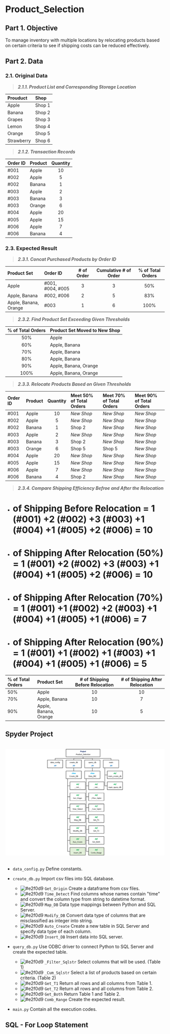 # Product_Selection
## Part 1. Objective

To manage inventory with multiple locations by relocating products based on certain criteria to see if shipping costs can be reduced effectively.

## Part 2. Data
### 2.1. Original Data
> ***2.1.1. Product List and Corresponding Storage Location***

| Prouduct    | Shop       |
| :---        | :---       |
| Apple       | Shop 1     |
| Banana      | Shop 2     |
| Grapes      | Shop 3     |
| Lemon       | Shop 4     |
| Orange      | Shop 5     |
| Strawberry  | Shop 6     |

> ***2.1.2. Transaction Records***

| Order ID | Product  | Quantity | 
| :---     | :---     | :---:    | 
| #001     | Apple    | 10       | 
| #002     | Apple    | 5        |
| #002     | Banana   | 1        | 
| #003     | Apple    | 2        |
| #003     | Banana   | 3        |
| #003     | Orange   | 6        | 
| #004     | Apple    | 20       | 
| #005     | Apple    | 15       |
| #006     | Apple    | 7        | 
| #006     | Banana   | 4        | 

### 2.3. Expected Result
> ***2.3.1. Concat Purchased Products by Order ID***

| Product Set           | Order ID          | # of Order | Cumulative # of Order | % of Total Orders |
| :---                  | :---              | :---:      | :---:                 | :---:             |
| Apple                 | #001, #004, #005  | 3          | 3                     | 50%               |
| Apple, Banana         | #002, #006        | 2          | 5                     | 83%               | 
| Apple, Banana, Orange | #003              | 1          | 6                     | 100%              |

> ***2.3.2. Find Product Set Exceeding Given Thresholds***

| % of Total Orders | Product Set Moved to New Shop |
| :---:             | :---                          |
| 50%               | Apple                         |
| 60%               | Apple, Banana                 |
| 70%               | Apple, Banana                 |
| 80%               | Apple, Banana                 |
| 90%               | Apple, Banana, Orange         |
| 100%              | Apple, Banana, Orange         |

> ***2.3.3. Relocate Products Based on Given Thresholds***

| Order ID | Product  | Quantity | Meet 50% of Total Orders | Meet 70% of Total Orders | Meet 90% of Total Orders |
| :---     | :---     | :---:    | :---                     | :---                     | :---                     |
| #001     | Apple    | 10       | *New Shop*               | *New Shop*               | *New Shop*               |     
| #002     | Apple    | 5        | *New Shop*               | *New Shop*               | *New Shop*               |
| #002     | Banana   | 1        | Shop 2                   | *New Shop*               | *New Shop*               |
| #003     | Apple    | 2        | *New Shop*               | *New Shop*               | *New Shop*               |
| #003     | Banana   | 3        | Shop 2                   | *New Shop*               | *New Shop*               |
| #003     | Orange   | 6        | Shop 5                   | Shop 5                   | *New Shop*               |
| #004     | Apple    | 20       | *New Shop*               | *New Shop*               | *New Shop*               |
| #005     | Apple    | 15       | *New Shop*               | *New Shop*               | *New Shop*               |
| #006     | Apple    | 7        | *New Shop*               | *New Shop*               | *New Shop*               |
| #006     | Banana   | 4        | Shop 2                   | *New Shop*               | *New Shop*               |

> ***2.3.4. Compare Shipping Efficiency Befroe and After the Relocation***
* # of Shipping Before Relocation = 1 (#001) +2 (#002) +3 (#003) +1 (#004) +1 (#005) +2 (#006) = 10
* # of Shipping After Relocation (50%) = 1 (#001) +2 (#002) +3 (#003) +1 (#004) +1 (#005) +2 (#006) = 10
* # of Shipping After Relocation (70%) = 1 (#001) +1 (#002) +2 (#003) +1 (#004) +1 (#005) +1 (#006) = 7 
* # of Shipping After Relocation (90%) = 1 (#001) +1 (#002) +1 (#003) +1 (#004) +1 (#005) +1 (#006) = 5

| % of Total Orders | Product Set           | # of Shipping Before Relocation | # of Shipping After Relocation | 
| :---              | :---                  | :---:                           | :---:                          |
| 50%               | Apple                 | 10                              | 10                             |
| 70%               | Apple, Banana         | 10                              | 7                              |
| 90%               | Apple, Banana, Orange | 10                              | 5                              |

## Spyder Project
<br>
<div align=center><img src="https://github.com/lclh813/Product_Selection/blob/master/0_Pic/P_0_Project_Structure.png"/></div>
<br>

- ```data_config.py``` Define constants.
- ```create_db.py``` Import csv files into SQL database.

  * ![#e2f0d9](https://placehold.it/15/e2f0d9/000000?text=+) ```Get_Origin``` Create a dataframe from csv files.
  * ![#e2f0d9](https://placehold.it/15/e2f0d9/000000?text=+) ```Time_Detect``` Find columns whose names contain "time" and convert the column type from string to datetime format.
  * ![#e2f0d9](https://placehold.it/15/e2f0d9/000000?text=+) ```Map_DB``` Data type mappings between Python and SQL Server.
  * ![#e2f0d9](https://placehold.it/15/e2f0d9/000000?text=+) ```Modify_DB``` Convert data type of columns that are misclassified as integer into string.
  * ![#e2f0d9](https://placehold.it/15/e2f0d9/000000?text=+) ```Auto_Create``` Create a new table in SQL Server and specify data type of each column. 
  * ![#e2f0d9](https://placehold.it/15/e2f0d9/000000?text=+) ```Insert_DB``` Insert data into SQL server.
  
- ```query_db.py``` Use ODBC driver to connect Python to SQL Server and create the expected table.

  * ![#e2f0d9](https://placehold.it/15/e2f0d9/000000?text=+) ```_Filter_Sqlstr``` Select columns that will be used. (Table 1)
  * ![#e2f0d9](https://placehold.it/15/e2f0d9/000000?text=+) ```_Cum_Sqlstr``` Select a list of products based on certain criteria. (Table 2)
  * ![#e2f0d9](https://placehold.it/15/e2f0d9/000000?text=+) ```Get_T1``` Return all rows and all columns from Table 1.
  * ![#e2f0d9](https://placehold.it/15/e2f0d9/000000?text=+) ```Get_T2``` Return all rows and all columns from Table 2.
  * ![#e2f0d9](https://placehold.it/15/e2f0d9/000000?text=+) ```Get_Both``` Return Table 1 and Table 2.
  * ![#e2f0d9](https://placehold.it/15/e2f0d9/000000?text=+) ```Comb_Range``` Create the expected result.

- ```main.py``` Contain all the execution codes.

## SQL - For Loop Statement


